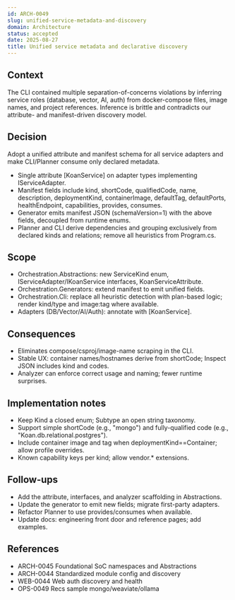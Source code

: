 ```yaml
---
id: ARCH-0049
slug: unified-service-metadata-and-discovery
domain: Architecture
status: accepted
date: 2025-08-27
title: Unified service metadata and declarative discovery
---
```


## Context

The CLI contained multiple separation-of-concerns violations by inferring service roles (database, vector, AI, auth) from docker-compose files, image names, and project references. Inference is brittle and contradicts our attribute- and manifest-driven discovery model.

## Decision

Adopt a unified attribute and manifest schema for all service adapters and make CLI/Planner consume only declared metadata.

- Single attribute [KoanService] on adapter types implementing IServiceAdapter.
- Manifest fields include kind, shortCode, qualifiedCode, name, description, deploymentKind, containerImage, defaultTag, defaultPorts, healthEndpoint, capabilities, provides, consumes.
- Generator emits manifest JSON (schemaVersion=1) with the above fields, decoupled from runtime enums.
- Planner and CLI derive dependencies and grouping exclusively from declared kinds and relations; remove all heuristics from Program.cs.

## Scope

- Orchestration.Abstractions: new ServiceKind enum, IServiceAdapter/IKoanService interfaces, KoanServiceAttribute.
- Orchestration.Generators: extend manifest to emit unified fields.
- Orchestration.Cli: replace all heuristic detection with plan-based logic; render kind/type and image:tag where available.
- Adapters (DB/Vector/AI/Auth): annotate with [KoanService].

## Consequences

- Eliminates compose/csproj/image-name scraping in the CLI.
- Stable UX: container names/hostnames derive from shortCode; Inspect JSON includes kind and codes.
- Analyzer can enforce correct usage and naming; fewer runtime surprises.

## Implementation notes

- Keep Kind a closed enum; Subtype an open string taxonomy.
- Support simple shortCode (e.g., "mongo") and fully-qualified code (e.g., "Koan.db.relational.postgres").
- Include container image and tag when deploymentKind==Container; allow profile overrides.
- Known capability keys per kind; allow vendor.* extensions.

## Follow-ups

- Add the attribute, interfaces, and analyzer scaffolding in Abstractions.
- Update the generator to emit new fields; migrate first-party adapters.
- Refactor Planner to use provides/consumes when available.
- Update docs: engineering front door and reference pages; add examples.

## References

- ARCH-0045 Foundational SoC namespaces and Abstractions
- ARCH-0044 Standardized module config and discovery
- WEB-0044 Web auth discovery and health
- OPS-0049 Recs sample mongo/weaviate/ollama
